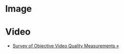 Image
=====

Video
=====
* [Survey of Objective Video Quality Measurements &raquo;](ftp://ftp.cs.wpi.edu/pub/techreports/pdf/06-02.pdf)
